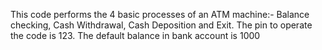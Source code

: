 This code performs the 4 basic processes of an ATM machine:- Balance checking, Cash Withdrawal, Cash Deposition and Exit.                                     The pin to operate the code is 123. 
  The default balance in bank account is 1000


